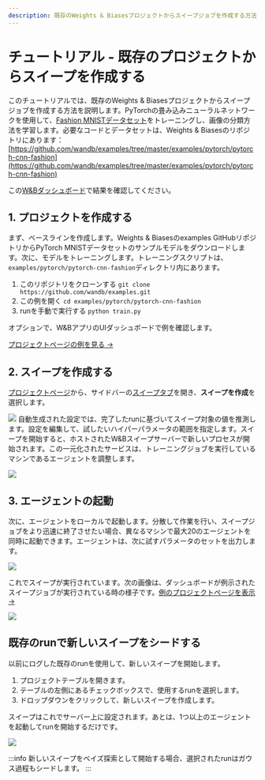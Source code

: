 ```yaml
---
description: 既存のWeights & Biasesプロジェクトからスイープジョブを作成する方法に関するチュートリアル。
---
```


# チュートリアル - 既存のプロジェクトからスイープを作成する

<head>
    <title>既存のプロジェクトからスイープを作成するチュートリアル</title>
</head>

このチュートリアルでは、既存のWeights & Biasesプロジェクトからスイープジョブを作成する方法を説明します。PyTorchの畳み込みニューラルネットワークを使用して、[Fashion MNISTデータセット](https://github.com/zalandoresearch/fashion-mnist)をトレーニングし、画像の分類方法を学習します。必要なコードとデータセットは、Weights & Biasesのリポジトリにあります：[https://github.com/wandb/examples/tree/master/examples/pytorch/pytorch-cnn-fashion](https://github.com/wandb/examples/tree/master/examples/pytorch/pytorch-cnn-fashion)

この[W&Bダッシュボード](https://app.wandb.ai/carey/pytorch-cnn-fashion)で結果を確認してください。

## 1. プロジェクトを作成する

まず、ベースラインを作成します。Weights & Biasesのexamples GitHubリポジトリからPyTorch MNISTデータセットのサンプルモデルをダウンロードします。次に、モデルをトレーニングします。トレーニングスクリプトは、`examples/pytorch/pytorch-cnn-fashion`ディレクトリ内にあります。

1. このリポジトリをクローンする `git clone https://github.com/wandb/examples.git`
2. この例を開く `cd examples/pytorch/pytorch-cnn-fashion`
3. runを手動で実行する `python train.py`

オプションで、W&BアプリのUIダッシュボードで例を確認します。

[プロジェクトページの例を見る →](https://app.wandb.ai/carey/pytorch-cnn-fashion)

## 2. スイープを作成する

[プロジェクトページ](../app/pages/project-page.md)から、サイドバーの[スイープタブ](./sweeps-ui.md)を開き、**スイープを作成**を選択します。

![](@site/static/images/sweeps/sweep1.png)
自動生成された設定では、完了したrunに基づいてスイープ対象の値を推測します。設定を編集して、試したいハイパーパラメータの範囲を指定します。スイープを開始すると、ホストされたW&Bスイープサーバーで新しいプロセスが開始されます。この一元化されたサービスは、トレーニングジョブを実行しているマシンであるエージェントを調整します。

![](@site/static/images/sweeps/sweep2.png)

## 3. エージェントの起動

次に、エージェントをローカルで起動します。分散して作業を行い、スイープジョブをより迅速に終了させたい場合、異なるマシンで最大20のエージェントを同時に起動できます。エージェントは、次に試すパラメータのセットを出力します。

![](@site/static/images/sweeps/sweep3.png)

これでスイープが実行されています。次の画像は、ダッシュボードが例示されたスイープジョブが実行されている時の様子です。[例のプロジェクトページを表示 →](https://app.wandb.ai/carey/pytorch-cnn-fashion)

![](https://paper-attachments.dropbox.com/s_5D8914551A6C0AABCD5718091305DD3B64FFBA192205DD7B3C90EC93F4002090_1579066494222_image.png)

## 既存のrunで新しいスイープをシードする

以前にログした既存のrunを使用して、新しいスイープを開始します。

1. プロジェクトテーブルを開きます。
2. テーブルの左側にあるチェックボックスで、使用するrunを選択します。
3. ドロップダウンをクリックして、新しいスイープを作成します。

スイープはこれでサーバー上に設定されます。あとは、1つ以上のエージェントを起動してrunを開始するだけです。

![](/images/sweeps/tutorial_sweep_runs.png)

:::info
新しいスイープをベイズ探索として開始する場合、選択されたrunはガウス過程もシードします。
:::